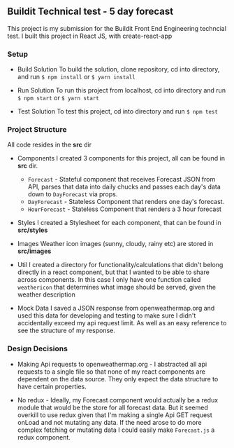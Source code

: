 ## Buildit Technical test - 5 day forecast

This project is my submission for the Buildit Front End Engineering techncial test.  I built this project in React JS, with create-react-app

### Setup
- Build Solution
To build the solution, clone repository, cd into directory, and run `$ npm install` or `$ yarn install`

- Run Solution
To run this project from localhost, cd into directory and run `$ npm start` or `$ yarn start`

- Test Solution
To test this project, cd into directory and run `$ npm test`

### Project Structure
All code resides in the **src** dir

- Components
I created 3 components for this project, all can be found in **src** dir.
  - `Forecast` - Stateful component that receives Forecast JSON from API, parses that data into daily chucks and passes each day's data down to `DayForecast` via props.
  - `DayForecast` - Stateless Component that renders one day's forecast.
  - `HourForecast` - Stateless Component that renders a 3 hour forecast

- Styles
I created a Stylesheet for each component, that can be found in **src/styles**

- Images
Weather icon images (sunny, cloudy, rainy etc) are stored in **src/images**

- Util
I created a directory for functionality/calculations that didn't belong directly in a react component, but that I wanted to be able to share across components.  In this case I only have one function called `weathericon` that determines what image should be served, given the weather description

- Mock Data
I saved a JSON response from openweathermap.org and used this data for developing and testing to make sure I didn't accidentally exceed my api request limit.  As well as an easy reference to see the structure of my response.


### Design Decisions
  - Making Api requests to openweathermap.org - I abstracted all api requests to a single file so that none of my react components are dependent on the data source.  They only expect the data structure to have certain properties.


  - No redux - Ideally, my Forecast component would actually be a redux module that would be the store for all forecast data.  But it seemed overkill to use redux given that I'm making a single Api GET request onLoad and not mutating any data.  If the need arose to do more complex fetching or mutating data I could easily make `Forecast.js` a redux component. 
